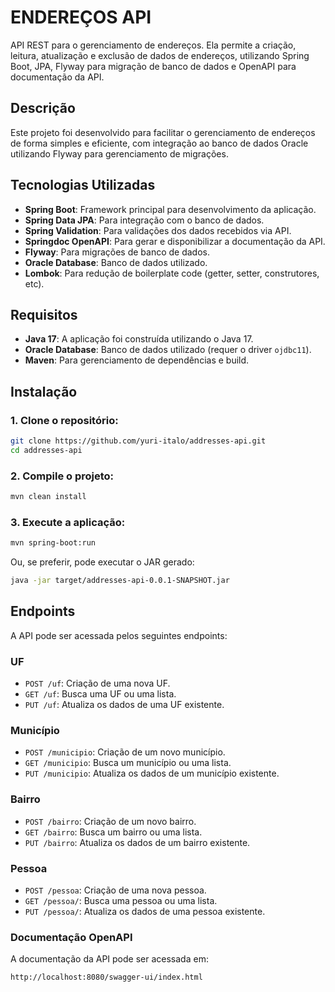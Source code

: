 # ENDEREÇOS API

API REST para o gerenciamento de endereços. Ela permite a criação, leitura, atualização e exclusão de dados de endereços, utilizando Spring Boot, JPA, Flyway para migração de banco de dados e OpenAPI para documentação da API.

## Descrição

Este projeto foi desenvolvido para facilitar o gerenciamento de endereços de forma simples e eficiente, com integração ao banco de dados Oracle utilizando Flyway para gerenciamento de migrações.

## Tecnologias Utilizadas

- **Spring Boot**: Framework principal para desenvolvimento da aplicação.
- **Spring Data JPA**: Para integração com o banco de dados.
- **Spring Validation**: Para validações dos dados recebidos via API.
- **Springdoc OpenAPI**: Para gerar e disponibilizar a documentação da API.
- **Flyway**: Para migrações de banco de dados.
- **Oracle Database**: Banco de dados utilizado.
- **Lombok**: Para redução de boilerplate code (getter, setter, construtores, etc).

## Requisitos

- **Java 17**: A aplicação foi construída utilizando o Java 17.
- **Oracle Database**: Banco de dados utilizado (requer o driver `ojdbc11`).
- **Maven**: Para gerenciamento de dependências e build.

## Instalação

### 1. Clone o repositório:

```bash
git clone https://github.com/yuri-italo/addresses-api.git
cd addresses-api
```

### 2. Compile o projeto:

```bash
mvn clean install
```

### 3. Execute a aplicação:

```bash
mvn spring-boot:run
```

Ou, se preferir, pode executar o JAR gerado:

```bash
java -jar target/addresses-api-0.0.1-SNAPSHOT.jar
```

## Endpoints

A API pode ser acessada pelos seguintes endpoints:

### **UF**

- `POST /uf`: Criação de uma nova UF.
- `GET /uf`: Busca uma UF ou uma lista.
- `PUT /uf`: Atualiza os dados de uma UF existente.

### **Município**

- `POST /municipio`: Criação de um novo município.
- `GET /municipio`: Busca um município ou uma lista.
- `PUT /municipio`: Atualiza os dados de um município existente.

### **Bairro**

- `POST /bairro`: Criação de um novo bairro.
- `GET /bairro`: Busca um bairro ou uma lista.
- `PUT /bairro`: Atualiza os dados de um bairro existente.


### **Pessoa**

- `POST /pessoa`: Criação de uma nova pessoa.
- `GET /pessoa/`: Busca uma pessoa ou uma lista.
- `PUT /pessoa/`: Atualiza os dados de uma pessoa existente.

### **Documentação OpenAPI**

A documentação da API pode ser acessada em:

```
http://localhost:8080/swagger-ui/index.html
```